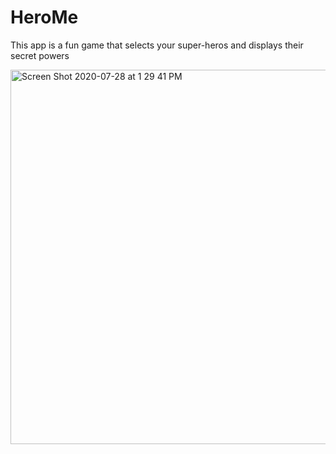 # HeroMe
This app is a fun game that selects your super-heros and displays their secret powers

<img width="599" alt="Screen Shot 2020-07-28 at 1 29 41 PM" src="https://user-images.githubusercontent.com/38994167/88665424-828bcc00-d0d6-11ea-8c07-f62bdbc34f48.png">




